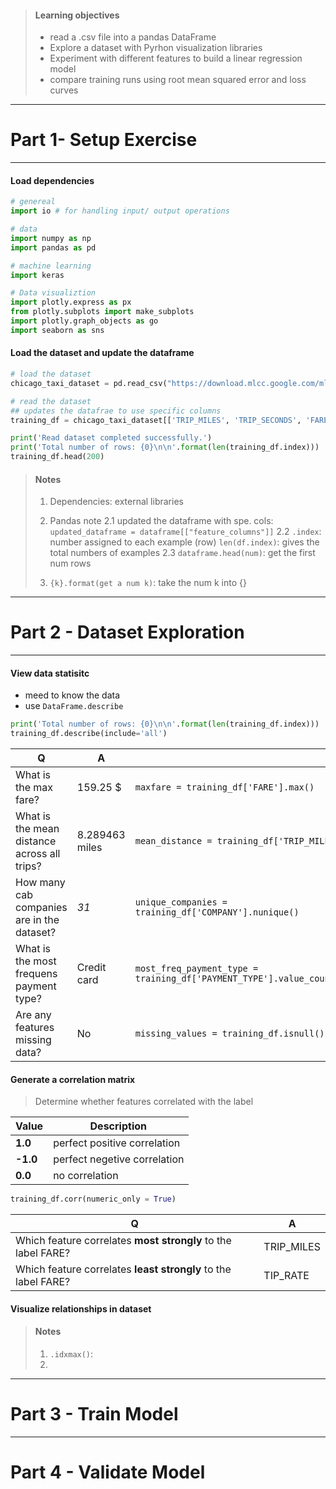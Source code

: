 > #### Learning objectives
> - read a .csv file into a pandas DataFrame
> - Explore a dataset with Pyrhon visualization libraries
> - Experiment with different features to build a linear regression model
> - compare training runs using root mean squared error and loss curves

***
# Part 1- Setup Exercise
***
#### Load dependencies 
```python
# genereal
import io # for handling input/ output operations

# data
import numpy as np
import pandas as pd

# machine learning
import keras

# Data visualiztion
import plotly.express as px
from plotly.subplots import make_subplots
import plotly.graph_objects as go
import seaborn as sns
```

#### Load the dataset and update the dataframe
```python
# load the dataset
chicago_taxi_dataset = pd.read_csv("https://download.mlcc.google.com/mledu-datasets/chicago_taxi_train.csv")

# read the dataset
## updates the datafrae to use specific columns
training_df = chicago_taxi_dataset[['TRIP_MILES', 'TRIP_SECONDS', 'FARE', 'COMPANY', 'PAYMENT_TYPE', 'TIP_RATE']]

print('Read dataset completed successfully.')
print('Total number of rows: {0}\n\n'.format(len(training_df.index)))
training_df.head(200)
```

> #### Notes
> 1. Dependencies: external libraries
> 
> 2. Pandas note
> 2.1 updated the dataframe with spe. cols: `updated_dataframe = dataframe[["feature_columns"]]`
> 2.2 `.index`: number assigned to each example (row) 
> `len(df.index)`: gives the total numbers of examples
> 2.3 `dataframe.head(num)`: get the first num rows
> 3. `{k}.format(get a num k)`: take the num k into {}
>
***
# Part 2 - Dataset Exploration
***
#### View data statisitc
- meed to know the data
- use `DataFrame.describe`
```python
print('Total number of rows: {0}\n\n'.format(len(training_df.index)))
training_df.describe(include='all')
```
| Q|A | |
|-|-| -|
What is the max fare?|159.25 $ | `maxfare = training_df['FARE'].max()`
What is the mean distance across all trips?| 8.289463 miles |`mean_distance = training_df['TRIP_MILES'].mean`
How many cab companies are in the dataset? | *31* | `unique_companies =  training_df['COMPANY'].nunique()`
What is the most frequens payment type?| Credit card |`most_freq_payment_type = training_df['PAYMENT_TYPE'].value_counts().idxmax()`
Are any features missing data?| No | `missing_values = training_df.isnull().sum().sum()`

#### Generate a correlation matrix
> Determine whether features correlated with the label

| Value|Description|
| -| -|
|**1.0**| perfect positive correlation
|**-1.0**|perfect negetive correlation
|**0.0**| no correlation
```python
training_df.corr(numeric_only = True)
```

| Q | A|
|- | -
|Which feature correlates **most strongly** to the label FARE?| TRIP_MILES
|Which feature correlates **least strongly** to the label FARE?|TIP_RATE

#### Visualize relationships in dataset

> #### Notes
> 1. `.idxmax()`: 
> 2. 
***
# Part 3 - Train Model

***
# Part 4 - Validate Model